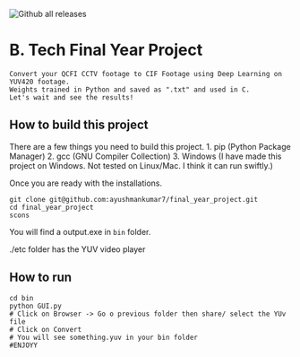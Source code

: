 ![Github all releases](https://img.shields.io/github/downloads/ayushmankumar7/final_year_project/total?style=plastic)
# B. Tech Final Year Project

    Convert your QCFI CCTV footage to CIF Footage using Deep Learning on YUV420 footage.
    Weights trained in Python and saved as ".txt" and used in C. 
    Let's wait and see the results!

## How to build this project

There are a few things you need to build this project. 
    1. pip (Python Package Manager)
    2. gcc (GNU Compiler Collection)
    3. Windows (I have made this project on Windows. Not tested on Linux/Mac. I think it can run swiftly.)

Once you are ready with the installations. 

```
git clone git@github.com:ayushmankumar7/final_year_project.git
cd final_year_project
scons
```

You will find a output.exe in `bin` folder. 

./etc folder has the YUV video player 

## How to run 

```
cd bin 
python GUI.py 
# Click on Browser -> Go o previous folder then share/ select the YUv file
# Click on Convert
# You will see something.yuv in your bin folder
#ENJOYY

```
